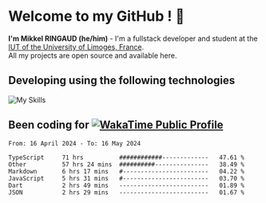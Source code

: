 # Welcome to my GitHub ! 🌃
**I'm Mikkel RINGAUD (he/him)** - I'm a fullstack developer and student at the [IUT of the University of Limoges, France](https://iut.unilim.fr). \
All my projects are open source and available here.

## Developing using the following technologies

![My Skills](https://skillicons.dev/icons?i=solidjs,pnpm,nodejs,ts,js,vercel,html,css,astro,git,md,discord,electron,figma,obsidian,github,windows,arch,bash,bun,c,cloudflare,linux,py,tailwind,vscode,nginx,npm,tauri,vite,zig,yarn,windicss&theme=dark)


## Been coding for [![WakaTime Public Profile](https://wakatime.com/badge/user/0839e595-e07a-435c-8d59-ed95f2a3d6dd.svg?style=flat-square)](https://wakatime.com/@0839e595-e07a-435c-8d59-ed95f2a3d6dd)

<!--START_SECTION:waka-->

```plain
From: 16 April 2024 - To: 16 May 2024

TypeScript     71 hrs          ############-------------   47.61 %
Other          57 hrs 24 mins  ##########---------------   38.49 %
Markdown       6 hrs 17 mins   #------------------------   04.22 %
JavaScript     5 hrs 31 mins   #------------------------   03.70 %
Dart           2 hrs 49 mins   -------------------------   01.89 %
JSON           2 hrs 29 mins   -------------------------   01.67 %
```

<!--END_SECTION:waka-->
